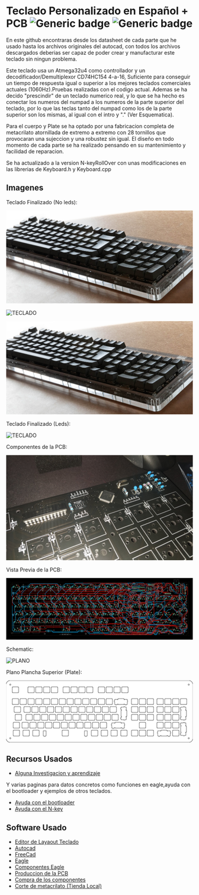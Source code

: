 # Teclado Personalizado en Español + PCB ![Generic badge](https://img.shields.io/badge/Version-1.3-brightgreen.svg) ![Generic badge](https://img.shields.io/github/last-commit/Electroner/Teclado)

En este github encontraras desde los datasheet de cada parte que he usado hasta los archivos originales del autocad, con todos los archivos descargados deberias ser capaz de poder crear y manufacturar este teclado sin ningun problema.

Este teclado usa un Atmega32u4 como controllador y un decodificador/Demultiplexor CD74HC154 4-a-16, Suficiente para conseguir un tiempo de respuesta igual o superior a los mejores teclados comerciales actuales (1060Hz).Pruebas realizadas con el codigo actual. Ademas se ha decido "prescindir" de un teclado numerico real, y lo que se ha hecho es conectar los numeros del numpad a  los numeros de la parte superior del teclado, por lo que las teclas tanto del numpad como los de la parte superior son los mismas, al igual con el intro y "." (Ver Esquematica).

Para el cuerpo y Plate se ha optado por una fabricacion completa de metacrilato atornillada de extremo a extremo con 28 tornillos que provocaran una sujeccion y una robustez sin igual. El diseño en todo momento de cada parte se ha realizado pensando en su mantenimiento y facilidad de reparacion.

Se ha actualizado a la version N-keyRollOver con unas modificaciones en las librerias de Keyboard.h y Keyboard.cpp

## Imagenes

Teclado Finalizado (No leds):

![TECLADO](https://github.com/Electroner/Teclado/blob/main/Imagenes/Keyboard0.jpg)

![TECLADO](https://github.com/Electroner/Teclado/blob/main/Imagenes/Keyboard1.jpg)

![TECLADO](https://github.com/Electroner/Teclado/blob/main/Imagenes/Keyboard2.jpg)

Teclado Finalizado (Leds):

![TECLADO](https://github.com/Electroner/Teclado/blob/main/Imagenes/Keyboard3.jpg)

Componentes de la PCB:

![PCB](https://github.com/Electroner/Teclado/blob/main/PCB/Components.jpeg)

Vista Previa de la PCB:

![PLANO](https://github.com/Electroner/Teclado/blob/main/PCB/Board.png)

Schematic:

![PLANO](https://github.com/Electroner/Teclado/blob/main/PCB/Schematic.png)

Plano Plancha Superior (Plate):

![PLANO](https://github.com/Electroner/Teclado/blob/main/Planos/Planos%20Plancha/Plancha.png)

## Recursos Usados

-   [Alguna Investigacion y aprendizaje](https://github.com/w4ilun/pocket-keyboard)

Y varias paginas para datos concretos como funciones en eagle,ayuda con el bootloader y ejemplos de otros teclados.

-   [Ayuda con el bootloader](https://forum.arduino.cc/t/burning-bootloader-to-custom-board-atmega32u4/890015)
-   [Ayuda con el N-key](https://forum.arduino.cc/t/how-to-program-n-key-rollover-atmega32u4/938418/5)

## Software Usado

-   [Editor de Layaout Teclado](http://www.keyboard-layout-editor.com/)
-   [Autocad](https://www.autodesk.es/products/autocad/overview?term=1-YEAR&tab=subscription)
-   [FreeCad](https://www.freecadweb.org/)
-   [Eagle](https://www.autodesk.com/products/eagle/free-download)
-   [Componentes Eagle](https://componentsearchengine.com/)
-   [Produccion de la PCB](https://jlcpcb.com/)
-   [Compra de los componentes](https://lcsc.com/)
-   [Corte de metacrilato (Tienda Local)](https://ecoplasticlaser.com/)
